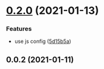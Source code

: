 # [0.2.0](https://github.com/alex-lit/config-markdownlint/compare/v0.0.2...v0.2.0) (2021-01-13)


### Features

* use js config ([5d15b5a](https://github.com/alex-lit/config-markdownlint/commit/5d15b5a185cce9d963c9c1860aeece3f9b6069d8))



## 0.0.2 (2021-01-11)



